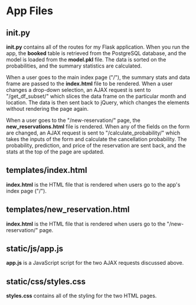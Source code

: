 # App Files

## __init__.py

**__init__.py** contains all of the routes for my Flask application. When you run the app, the **booked** table
is retrieved from the PostgreSQL database, and the model is loaded from the **model.pkl** file. The data is sorted on
the probabilities, and the summary statistics are calculated.

When a user goes to the main index page ("/"), the summary stats and data frame are passed to the **index.html** file
to be rendered. When a user changes a drop-down selection, an AJAX request is sent to "/get_df_subset/" which slices
the data frame on the particular month and location. The data is then sent back to jQuery, which changes the elements
without rendering the page again.

When a user goes to the "/new-reservation/" page, the **new_reservations.html** file is rendered. When any of the fields
on the form are changed, an AJAX request is sent to "/calculate_probability/" which takes the inputs of the form and
calculate the cancellation probability. The probability, prediction, and price of the reservation are sent back, and the
stats at the top of the page are updated.

## templates/index.html

**index.html** is the HTML file that is rendered when users go to the app's index page ("/").

## templates/new_reservation.html

**index.html** is the HTML file that is rendered when users go to the "/new-reservation/" page.

## static/js/app.js

**app.js** is a JavaScript script for the two AJAX requests discussed above.

## static/css/styles.css

**styles.css** contains all of the styling for the two HTML pages.
